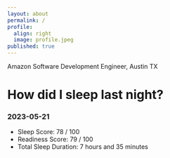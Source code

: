 ```yaml
---
layout: about
permalink: /
profile:
  align: right
  image: profile.jpeg
published: true
---
```


Amazon Software Development Engineer, Austin TX

# How did I sleep last night? 
### 2023-05-21
- Sleep Score: 78 / 100
- Readiness Score: 79 / 100 
- Total Sleep Duration: 7 hours and 35 minutes
